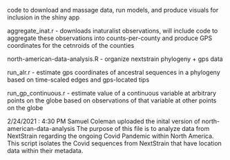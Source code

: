 code to download and massage data, run models, and produce visuals for inclusion in the shiny app

aggregate_inat.r - downloads inaturalist observations, will include code to aggregate these observations into counts-per-county and produce GPS coordinates for the cetnroids of the counties

north-american-data-analysis.R - organize nextstrain phylogeny + gps data

run_alr.r - estimate gps coordinates of ancestral sequences in a phylogeny based on time-scaled edges and gps-located tips

run_gp_continuous.r - estimate value of a continuous variable at arbitrary points on the globe based on observations of that variable at other points on the globe



2/24/2021 : 4:30 PM
                                    Samuel Coleman uploaded the inital version of north-american-data-analysis
    The purpose of this file is to analyze data from NextStrain regarding the ongoing Covid Pandemic within North America. This script isolates the Covid sequences from NextStrain that have location data within their metadata.
    
